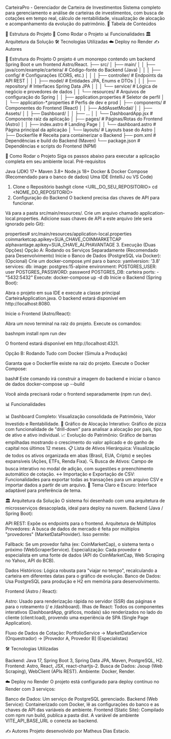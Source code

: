 CarteiraPro - Gerenciador de Carteira de Investimentos
Sistema completo para gerenciamento e análise de carteiras de investimentos, com busca de cotações em tempo real, cálculo de rentabilidade, visualização de alocação e acompanhamento da evolução do patrimônio.
📜 Tabela de Conteúdos

📂 Estrutura do Projeto
🚀 Como Rodar o Projeto
📊 Funcionalidades
🏛️ Arquitetura da Solução
🛠️ Tecnologias Utilizadas
☁️ Deploy no Render
✍️ Autores


📂 Estrutura do Projeto
O projeto é um monorepo contendo um backend Spring Boot e um frontend Astro/React.
├── src/
│   ├── main/
│   │   ├── java/com/example/carteira/    # Código-fonte do Backend (Java)
│   │   │   ├── config/                   # Configurações (CORS, etc.)
│   │   │   ├── controller/               # Endpoints da API REST
│   │   │   ├── model/                    # Entidades JPA, Enums e DTOs
│   │   │   ├── repository/               # Interfaces Spring Data JPA
│   │   │   └── service/                  # Lógica de negócio e provedores de dados
│   │   └── resources/                    # Arquivos de configuração do Spring
│   │       ├── application.properties    # Seletor de perfil
│   │       └── application-*.properties  # Perfis de dev e prod
│   ├── components/                       # Componentes do Frontend (React)
│   │   ├── AddAssetModal/
│   │   ├── Assets/
│   │   ├── Dashboard/
│   │   ├── ...
│   │   └── DashboardApp.jsx              # Componente raiz da aplicação
│   ├── pages/                            # Páginas/Rotas do Frontend (Astro)
│   │   ├── index.astro                   # Landing Page
│   │   └── dashboard.astro               # Página principal da aplicação
│   └── layouts/                          # Layouts base do Astro
│
├── Dockerfile                            # Receita para containerizar o Backend
├── pom.xml                               # Dependências e build do Backend (Maven)
└── package.json                          # Dependências e scripts do Frontend (NPM)

🚀 Como Rodar o Projeto
Siga os passos abaixo para executar a aplicação completa em seu ambiente local.
Pré-requisitos

Java (JDK) 17+
Maven 3.8+
Node.js 18+
Docker & Docker Compose (Recomendado para o banco de dados)
Uma IDE (IntelliJ ou VS Code)

1. Clone o Repositório
bashgit clone <URL_DO_SEU_REPOSITORIO>
cd <NOME_DO_REPOSITORIO>
2. Configuração do Backend
O backend precisa das chaves de API para funcionar.

Vá para a pasta src/main/resources/.
Crie um arquivo chamado application-local.properties.
Adicione suas chaves de API a este arquivo (ele será ignorado pelo Git):

properties# src/main/resources/application-local.properties
coinmarketcap.apikey=SUA_CHAVE_COINMARKETCAP
alphavantage.apikey=SUA_CHAVE_ALPHAVANTAGE
3. Execução (Duas Opções)
Opção A: Rodando os Serviços Separadamente (Recomendado para Desenvolvimento)
Inicie o Banco de Dados (PostgreSQL via Docker):
(Opcional) Crie um docker-compose.yml para o banco:
yamlversion: '3.8'
services:
  db:
    image: postgres:15-alpine
    environment:
      POSTGRES_USER: user
      POSTGRES_PASSWORD: password
      POSTGRES_DB: carteira
    ports:
      - "5432:5432"
Execute: docker-compose up -d db
Inicie o Backend (Spring Boot):

Abra o projeto em sua IDE e execute a classe principal CarteiraApplication.java.
O backend estará disponível em http://localhost:8080.

Inicie o Frontend (Astro/React):

Abra um novo terminal na raiz do projeto.
Execute os comandos:

bashnpm install
npm run dev

O frontend estará disponível em http://localhost:4321.

Opção B: Rodando Tudo com Docker (Simula a Produção)

Garanta que o Dockerfile existe na raiz do projeto.
Execute o Docker Compose:

bash# Este comando irá construir a imagem do backend e iniciar o banco de dados
docker-compose up --build

Você ainda precisará rodar o frontend separadamente (npm run dev).


📊 Funcionalidades

📊 Dashboard Completo: Visualização consolidada de Patrimônio, Valor Investido e Rentabilidade.
🥧 Gráfico de Alocação Interativo: Gráfico de pizza com funcionalidade de "drill-down" para analisar a alocação por país, tipo de ativo e ativo individual.
📈 Evolução do Patrimônio: Gráfico de barras empilhadas mostrando o crescimento do valor aplicado e do ganho de capital nos últimos 12 meses.
📋 Lista de Ativos Hierárquica: Visualização de todos os ativos organizada em abas (Brasil, EUA, Cripto) e seções expansíveis (Ações, ETFs, Renda Fixa).
🔍 Busca de Ativos: Campo de busca interativo no modal de adição, com sugestões e preenchimento automático de cotação.
↔️ Importação e Exportação de CSV: Funcionalidades para exportar todas as transações para um arquivo CSV e importar dados a partir de um arquivo.
🌙 Tema Claro e Escuro: Interface adaptável para preferência de tema.


🏛️ Arquitetura da Solução
O sistema foi desenhado com uma arquitetura de microsserviços desacoplada, ideal para deploy na nuvem.
Backend (Java / Spring Boot):

API REST: Expõe os endpoints para o frontend.
Arquitetura de Múltiplos Provedores: A busca de dados de mercado é feita por múltiplos "provedores" (MarketDataProvider). Isso permite:

Fallback: Se um provedor falha (ex: CoinMarketCap), o sistema tenta o próximo (WebScraperService).
Especialização: Cada provedor é especialista em uma fonte de dados (API do CoinMarketCap, Web Scraping no Yahoo, API do BCB).


Dados Históricos: Lógica robusta para "viajar no tempo", recalculando a carteira em diferentes datas para o gráfico de evolução.
Banco de Dados: Usa PostgreSQL para produção e H2 em memória para desenvolvimento.

Frontend (Astro / React):

Astro: Usado para renderização rápida no servidor (SSR) das páginas e para o roteamento (/ e /dashboard).
Ilhas de React: Todos os componentes interativos (DashboardApp, gráficos, modais) são renderizados no lado do cliente (client:load), provendo uma experiência de SPA (Single Page Application).

Fluxo de Dados de Cotação:
PortfolioService -> MarketDataService (Orquestrador) -> [Provedor A, Provedor B] (Especialistas)

🛠️ Tecnologias Utilizadas

Backend: Java 17, Spring Boot 3, Spring Data JPA, Maven, PostgreSQL, H2.
Frontend: Astro, React, JSX, react-chartjs-2.
Busca de Dados: Jsoup (Web Scraping), WebClient (APIs REST).
Ambiente: Docker, Render.


☁️ Deploy no Render
O projeto está configurado para deploy contínuo no Render com 3 serviços:

Banco de Dados: Um serviço de PostgreSQL gerenciado.
Backend (Web Service): Containerizado com Docker, lê as configurações do banco e as chaves de API das variáveis de ambiente.
Frontend (Static Site): Compilado com npm run build, publica a pasta dist. A variável de ambiente VITE_API_BASE_URL o conecta ao backend.


✍️ Autores
Projeto desenvolvido por Matheus Dias Estacio.
